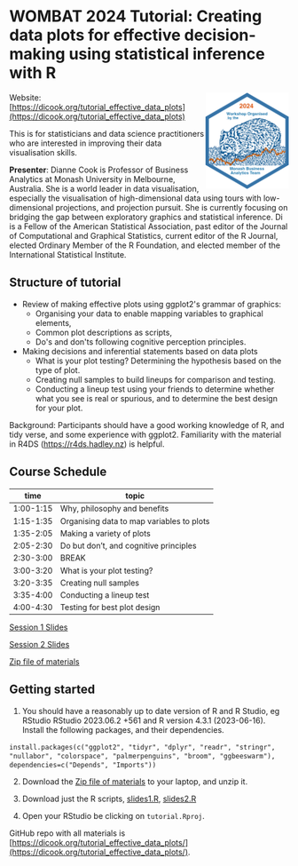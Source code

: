 # WOMBAT 2024 Tutorial: Creating data plots for effective decision-making using statistical inference with R 

<img src="wombat-2024.png" align="right" width="150" />

Website: [https://dicook.org/tutorial_effective_data_plots](https://dicook.org/tutorial_effective_data_plots)

This is for statisticians and data science practitioners who are interested in improving their data visualisation skills. 

**Presenter**: Dianne Cook is Professor of Business Analytics at Monash University in Melbourne, Australia.  She is a world leader in data visualisation, especially the visualisation of high-dimensional data using tours with low-dimensional projections, and projection pursuit.  She is currently focusing on bridging the gap between exploratory graphics and statistical inference.  Di is a Fellow of the American Statistical Association, past editor of the Journal of Computational and Graphical Statistics, current editor of the R Journal, elected Ordinary Member of the R Foundation, and elected member of the International Statistical Institute.

## Structure of tutorial

- Review of making effective plots using ggplot2's grammar of graphics:
    - Organising your data to enable mapping variables to graphical elements, 
    - Common plot descriptions as scripts,
    - Do's and don'ts following cognitive perception principles.
- Making decisions and inferential statements based on data plots
    - What is your plot testing? Determining the hypothesis based on the type of plot.
    - Creating null samples to build lineups for comparison and testing.
    - Conducting a lineup test using your friends to determine whether what you see is real or spurious, and to determine the best design for your plot.

Background: Participants should have a good working knowledge of R, and tidy verse, and some experience with ggplot2. Familiarity with the material in R4DS (https://r4ds.hadley.nz) is helpful.

## Course Schedule

| time | topic |
|------|-------|
|1:00-1:15|	Why, philosophy and benefits|
|1:15-1:35|	Organising data to map variables to plots|
|1:35-2:05|	Making a variety of plots|
|2:05-2:30|	Do but don’t, and cognitive principles|
|2:30-3:00|	BREAK|
|3:00-3:20|	What is your plot testing?|
|3:20-3:35|	Creating null samples|
|3:35-4:00|	Conducting a lineup test|
|4:00-4:30|	Testing for best plot design|

[Session 1 Slides](https://dicook.org/tutorial_effective_data_plots/slides1.html)

[Session 2 Slides](https://dicook.org/tutorial_effective_data_plots/slides2.html)

[Zip file of materials](https://dicook.org/tutorial_effective_data_plots/tutorial.zip)

## Getting started

1. You should have a reasonably up to date version of R and R Studio, eg RStudio RStudio 2023.06.2 +561 and R version 4.3.1 (2023-06-16). Install the following packages, and their dependencies.

```
install.packages(c("ggplot2", "tidyr", "dplyr", "readr", "stringr", "nullabor", "colorspace", "palmerpenguins", "broom", "ggbeeswarm"), dependencies=c("Depends", "Imports"))
```

2. Download the [Zip file of materials](https://dicook.org/tutorial_effective_data_plots/tutorial.zip) to your laptop, and unzip it. 

3. Download just the R scripts, [slides1.R](https://dicook.org/tutorial_effective_data_plots/slides1.R), [slides2.R](https://statsocaus.github.io/tutorial_effective_data_plots/slides2.R)

4. Open your RStudio be clicking on `tutorial.Rproj`. 

GitHub repo with all materials is 
[https://dicook.org/tutorial_effective_data_plots/](https://dicook.org/tutorial_effective_data_plots/).

